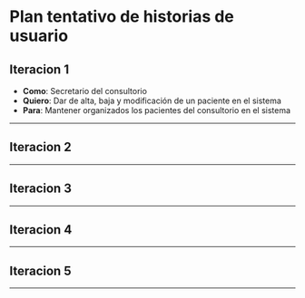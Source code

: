 # Plan tentativo  de historias de usuario

## Iteracion 1
* **Como**: Secretario del consultorio
* **Quiero**: Dar de alta, baja y modificación de un paciente en el sistema
* **Para**: Mantener organizados los pacientes del consultorio en el sistema
---
## Iteracion 2
---
## Iteracion 3
---
## Iteracion 4
---
## Iteracion 5
---